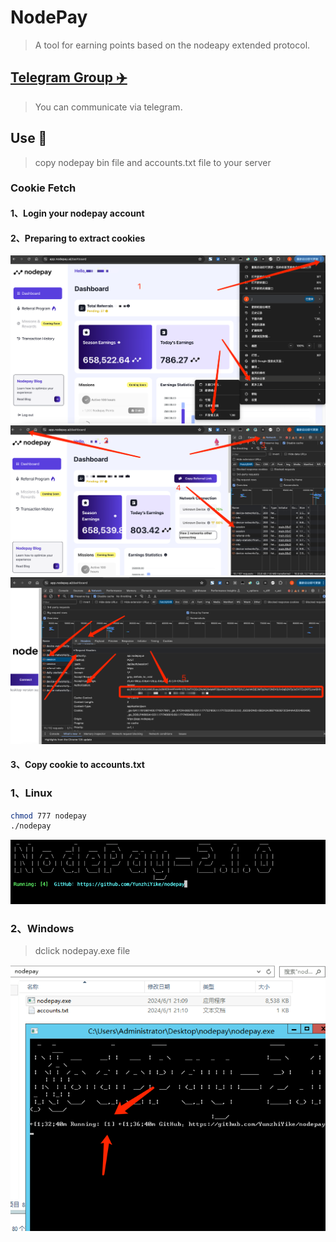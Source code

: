 # NodePay
> A tool for earning points based on the nodeapy extended protocol.

## [Telegram Group ✈️](https://t.me/+iergzCgtkw9iZWFl)
> You can communicate via telegram.

## Use 🚗
> copy nodepay bin file and accounts.txt file to your server

### Cookie Fetch
#### 1、Login your nodepay account
#### 2、Preparing to extract cookies
![img_2.png](img_2.png)
![img_3.png](img_3.png)
![img_4.png](img_4.png)
#### 3、Copy cookie to accounts.txt


### 1、Linux
``` bash
chmod 777 nodepay
./nodepay
```

![img.png](img.png)

### 2、Windows
> dclick nodepay.exe file

![img_1.png](img_1.png)